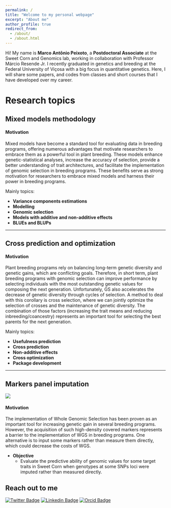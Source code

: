```yaml
---
permalink: /
title: "Welcome to my personal webpage"
excerpt: "About me"
author_profile: true
redirect_from: 
  - /about/
  - /about.html
---
```



Hi! My name is **Marco Antônio Peixoto**, a **Postdoctoral Associate** at the Sweet Corn and Genomics lab, working in collaboration with Professor Márcio Resende Jr. I recently graduated in genetics and breeding at the Federal University of Viçosa with a big focus in quantitative genetics. Here, I will share some papers, and codes from classes and short courses that I have developed over my career.

# Research topics

## Mixed models methodology

#### Motivation
Mixed models have become a standard tool for evaluating data in breeding programs, offering numerous advantages that motivate researchers to embrace them as a powerful tool in plant breeding. These models enhance genetic-statistical analyses, increase the accuracy of selection, provide a better understanding of trait architectures, and facilitate the implementation of genomic selection in breeding programs. These benefits serve as strong motivation for researchers to embrace mixed models and harness their power in breeding programs.

Mainly topics:

- **Variance components estimations**  
- **Modelling**  
- **Genomic selection**  
- **Models with additive and non-additive effects**  
- **BLUEs and BLUPs**  

***

## Cross prediction and optimization

#### Motivation  
Plant breeding programs rely on balancing long-term genetic diversity and genetic gains, which are conflicting goals. Therefore, in short term, plant breeding programs with genomic selection can improve performance by selecting individuals with the most outstanding genetic values for composing the next generation. Unfortunately, GS also accelerates the decrease of genetic diversity through cycles of selection. A method to deal with this corollary is cross selection, where we can jointly optimize the selection of crosses and the maintenance of genetic diversity. The combination of those factors (increasing the trait means and reducing inbreeding/coancestry) represents an important tool for selecting the best parents for the next generation.

Mainly topics:

- **Usefulness prediction**  
- **Cross prediction**  
- **Non-additive effects**  
- **Cross optimization**
- **Package development**


***

## Markers panel imputation


![](https://github.com/marcopxt/marcopxt.github.io/assets/59318360/f3ffe53d-5edf-42b7-a483-b16dc0a06a33)

#### Motivation
The implementation of Whole Genomic Selection has been proven as an important tool for increasing genetic gain in several breeding programs. However, the acquisition of such high-density covered markers represents a barrier to the implementation of WGS in breeding programs. One alternative is to input some markers rather than measure them directly, which could decrease the costs of WGS.

- **Objective**  
  - Evaluate the predictive ability of genomic values for some target traits in Sweet Corn when genotypes at some SNPs loci were imputed rather than measured directly.     






## Reach out to me
[![Twitter Badge](https://img.shields.io/badge/-@marcopxt-6cc?style=flat-square&labelColor=6cc&logo=twitter&logoColor=white&link=https://twitter.com/marcopxt)](https://twitter.com/marcopxt)
[![Linkedin Badge](https://img.shields.io/badge/-Marco%20Antônio%20Peixoto-6cc?style=flat-square&logo=Linkedin&logoColor=white&link=https://www.linkedin.com/in/marco-antonio-peixoto-088660194/)](https://www.linkedin.com/in/marco-antônio-peixoto-088660194/)
[![Orcid Badge](https://img.shields.io/badge/-Marco%20Antônio%20Peixoto-6cc?style=flat-square&logo=Orcid&logoColor=white&link=https://www.orcid.org/0000-0003-0564-7068/)](https://orcid.org/0000-0003-0564-7068)

